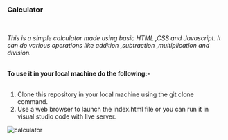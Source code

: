 ### Calculator
<br>

<p><em>This is a simple calculator made using basic HTML ,CSS and Javascript. It can do various operations like addition ,subtraction ,multiplication and division.</em></p>
<br>
<b>To use it in your local machine do the following:-</b>
<br>
<br>
<ol>
  <li>Clone this repository in your local machine using the git clone command.</li>
  
  <li>Use a web browser to launch the index.html file or you can run it in visual studio code with live server.</li>
  
</ol>

![calculator](https://github.com/user-attachments/assets/c87baf24-ad5b-410b-94c0-ab6333fb6c81)


